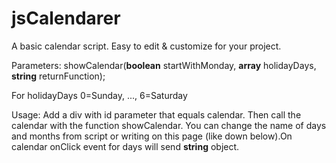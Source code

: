 # jsCalendarer
A basic calendar script. Easy to edit &amp; customize for your project.
		<p>Parameters: showCalendar(<b>boolean</b> startWithMonday, <b>array</b> holidayDays, <b>string</b> returnFunction);</p>
		<p>For holidayDays 0=Sunday, ..., 6=Saturday</p>
		<p>Usage: Add a div with id parameter that equals calendar. Then call the calendar with the function showCalendar. You can change the name of days and months from script or writing on this page (like down below).On calendar onClick event for days will send <b>string</b> object.</p>
